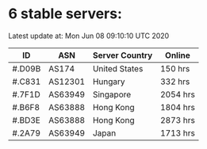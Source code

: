 # 6 stable servers:

Latest update at: Mon Jun 08 09:10:10 UTC 2020

| ID | ASN | Server Country | Online |
| -- | --- | -------------- | ------ |
| #.D09B | AS174 | United States | 150 hrs |
| #.C831 | AS12301 | Hungary | 332 hrs |
| #.7F1D | AS63949 | Singapore | 2054 hrs |
| #.B6F8 | AS63888 | Hong Kong | 1804 hrs |
| #.BD3E | AS63888 | Hong Kong | 2873 hrs |
| #.2A79 | AS63949 | Japan | 1713 hrs |

